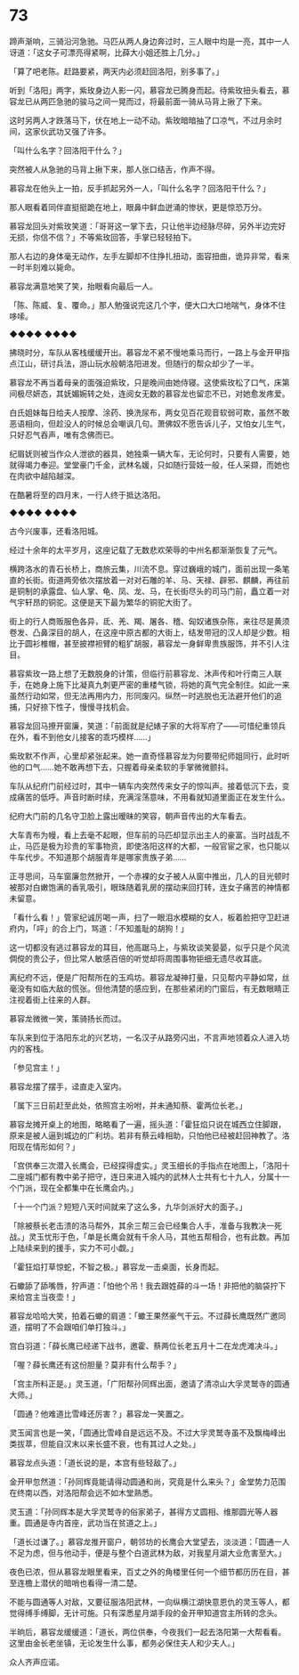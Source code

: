 # 73

蹄声渐响，三骑沿河急驰。马匹从两人身边奔过时，三人眼中均是一亮，其中一人讶道：「这女子可漂亮得紧啊，比薛大小姐还胜上几分。」

「算了吧老陈。赶路要紧，两天内必须赶回洛阳，别多事了。」

听到「洛阳」两字，紫玫身边人影一闪，慕容龙已腾身而起。待紫玫扭头看去，慕容龙已从两匹急驰的骏马之间一晃而过，将最前面一骑从马背上揪了下来。

这时另两人才跌落马下，伏在地上一动不动。紫玫暗暗抽了口凉气，不过月余时间，这家伙武功又强了许多。

「叫什么名字？回洛阳干什么？」

突然被人从急驰的马背上揪下来，那人张口结舌，作声不得。

慕容龙在他头上一拍，反手抓起另外一人，「叫什么名字？回洛阳干什么？」

那人眼看着同伴直挺挺跪在地上，眼鼻中鲜血迸涌的惨状，更是惊恐万分。

慕容龙回头对紫玫笑道：「哥哥这一掌下去，只让他半边经脉尽碎，另外半边完好无损，你信不信？」不等紫玫回答，手掌已轻轻拍下。

那人右边的身体毫无动作，左手左脚却不住挣扎扭动，面容扭曲，诡异非常，看来一时半刻难以毙命。

慕容龙满意地笑了笑，抬眼看向最后一人。

「陈、陈威、复、覆命。」那人勉强说完这几个字，便大口大口地喘气，身体不住哆嗦。

◆◆◆◆ ◆◆◆◆

拂晓时分，车队从客栈缓缓开出。慕容龙不紧不慢地乘马而行，一路上与金开甲指点江山，研讨兵法，游山玩水般朝洛阳进发。但随行的帮众却少了一半。

慕容龙不再当着母亲的面强迫紫玫，只是晚间由她侍寝。这使紫玫松了口气，床第间极尽妍态，其妩媚婉转之处，连阅女无数的慕容龙也留恋不已，对她愈发疼爱。

白氏姐妹每日给夫人按摩、涂药、换洗尿布，两女见百花观音软弱可欺，虽然不敢恶语相向，但趁没人的时候总会嘲讽几句。萧佛奴不愿告诉儿子，又怕女儿生气，只好忍气吞声，唯有念佛而已。

纪眉妩则被当作众人泄欲的器具，她独乘一辆大车，无论何时，只要有人需要，她就得竭力奉迎。堂堂豪门千金，武林名媛，只如随行营妓一般，任人采撷，而她也在肉欲中越陷越深。

在酷暑将至的四月末，一行人终于抵达洛阳。

◆◆◆◆ ◆◆◆◆

古今兴废事，还看洛阳城。

经过十余年的太平岁月，这座记载了无数悲欢荣辱的中州名都渐渐恢复了元气。

横跨洛水的青石长桥上，商旅云集，川流不息。穿过巍峨的城门，面前出现一条笔直的长街。街道两旁依次摆放着一对对石雕的羊、马、天禄、辟邪、麒麟，再往前是铜制的承露盘、仙人掌、龟、凤、龙、马，在长街尽头的司马门前，矗立着一对气宇轩昂的铜驼。这便是天下最为繁华的铜驼大街了。

街上的行人商贩服色各异，氐、羌、羯、屠各、稽、匈奴诸族杂陈，来往尽是黄须卷发、凸鼻深目的胡人，在这座中原古都的大街上，结发带冠的汉人却是少数。相比于圆衫椎帽，甚至披襟袒臂的粗犷胡服，慕容龙一身鲜卑贵族服饰，并不引人注目。

慕容紫玫一路上想了无数脱身的计策，但临行前慕容龙、沐声传和叶行南三人联手，在她身上施下比凝真九刺更严密的重楼气锁，将她的真气完全制住。如此一来虽然行动如常，但无法再用内力，形同废闪。纵然一时逃脱也无法避开他们的追捕，只好捺下性子，慢慢寻找机会。

慕容龙回马撩开窗廉，笑道：「前面就是纪婊子家的大将军府了——可惜纪重领兵在外，看不到他女儿接客的乖巧模样……」

紫玫默不作声，心里却紧张起来。她一直奇怪慕容龙为何要带纪师姐同行，此时听他的口气……她不敢再想下去，只握着母亲柔软的手掌微微颤抖。

车队从纪府门前经过时，其中一辆车内突然传来女子的惊叫声。接着低沉下去，变成痛苦的低呼。声音时断时续，充满淫荡意味，不用看就知道里面正在发生什么。

纪府大门前的几名守卫脸上露出暧昧的笑容，朝声音传出的大车看去。

大车青布为幔，看上去毫不起眼，但车前的马匹却显示出主人的豪富。当时战乱不止，马匹是极为珍贵的军事物资，即使洛阳这样的大都，一般官宦之家，也只能以牛车代步。不知道那个胡服青年是哪家贵族子弟……

正寻思间，马车窗廉忽然掀开，一个赤裸的女子被人从窗中推出，几人的目光顿时被那对白嫩饱满的香乳吸引，眼珠随着乳房的摆动来回打转，连女子痛苦的神情都未留意。

「看什么看！」管家纪诚厉喝一声，扫了一眼泪水模糊的女人，板着脸把守卫赶进府内，「呯」的合上门，骂道：「不知羞耻的胡狗！」

这一切都没有逃过慕容龙的耳目，他高踞马上，与紫玫谈笑晏晏，似乎只是个风流倜傥的贵公子，但比常人敏感百倍的听觉却将周围事物钜细无遗尽收耳底。

离纪府不远，便是广阳帮所在的玉鸡坊。慕容龙凝神打量，只见帮内平静如常，丝毫没有如临大敌的慌张。但他清楚的感应到，在那些紧闭的门窗后，有无数眼睛正注视着街上往来的人群。

慕容龙微微一笑，策骑扬长而过。

车队来到位于洛阳东北的兴艺坊，一名汉子从路旁闪出，不言声地领着众人进入坊内的客栈。

「参见宫主！」

慕容龙摆了摆手，迳直走入室内。

「属下三日前赶至此处，依照宫主吩咐，并未通知蔡、霍两位长老。」

慕容龙摊开桌上的地图，略略看了一遍，摇头道：「霍狂焰只说在城西立住脚跟，原来是被人逼到城边的广利坊。若非有蔡云峰相助，只怕他已经被赶回神教了。洛阳现在情形如何？」

「宫供奉三次潜入长鹰会，已经探得虚实。」灵玉细长的手指点在地图上，「洛阳十二座城门都有教中弟子把守，连日来进入城内的武林人士共有七十九人，分属十一个门派，现在全都集中在长鹰会内。」

「十一个门派？短短八天时间就来了这么多，九华剑派好大的面子。」

「除被蔡长老击溃的洛马帮外，其余三帮三会已经集合人手，准备与我教决一死战。」灵玉忧形于色，「单是长鹰会就有千余人马，其他五帮相合，也有此数。再加上陆续来到的援手，实力不可小觑。」

「霍狂焰打草惊蛇，不智之极。」慕容龙一击桌面，长身而起。

石蠍舔了舔嘴唇，狞声道：「怕他个吊！我去跟姓薛的斗一场！非把他的脑袋拧下来给宫主当夜壶！」

慕容龙哈哈大笑，拍着石蠍的肩道：「蠍王果然豪气干云。不过薛长鹰既然广邀同道，摆明了不会跟咱们单打独斗。」

宫白羽道：「薛长鹰已经递下战书，邀霍、蔡两位长老五月十二在龙虎滩决斗。」

「喔？薛长鹰还有这份胆量？莫非有什么帮手？」

「宫主所料正是。」灵玉道，「广阳帮孙同辉出面，邀请了清凉山大孚灵鹫寺的圆通大师。」

「圆通？他难道比雪峰还厉害？」慕容龙一笑置之。

灵玉闻言也是一笑，「圆通比雪峰自是远远不及。不过大孚灵鹫寺虽不及飘梅峰出类拔萃，但能自汉末以来长盛不衰，也有其过人之处。」

慕容龙点头道：「道长说的是，本宫有些轻敌了。」

金开甲忽然道：「孙同辉竟能请得动圆通和尚，究竟是什么来头？」金堂势力范围在终南以西，对洛阳帮会远不如木堂熟悉。

灵玉道：「孙同辉本是大孚灵鹫寺的俗家弟子，甚得方丈圆相、维那圆光等人器重。圆通是寺内首座，武功当在贫道之上。」

「道长过谦了。」慕容龙推开窗户，朝邻坊的长鹰会大堂望去，淡淡道：「圆通一人不足为虑，但与他动手，便是与整个白道武林为敌，对我星月湖大业危害至大。」

夜色已浓，但从慕容龙眼里看来，百丈之外的角楼里任何一个细节都历历在目，甚至连檐上潜伏的暗哨也看得一清二楚。

不能与圆通等人对敌，又要征服洛阳武林，一向纵横江湖快意恩仇的灵玉等人，都觉得缚手缚脚，无计可施。只有深悉星月湖手段的金开甲知道宫主所转的念头。

半晌后，慕容龙缓缓道：「道长，两位供奉，今夜我们一起去洛阳第一大帮看看。这里由金长老坐镇，无论发生什么事，都务必保住夫人和少夫人。」

众人齐声应诺。
